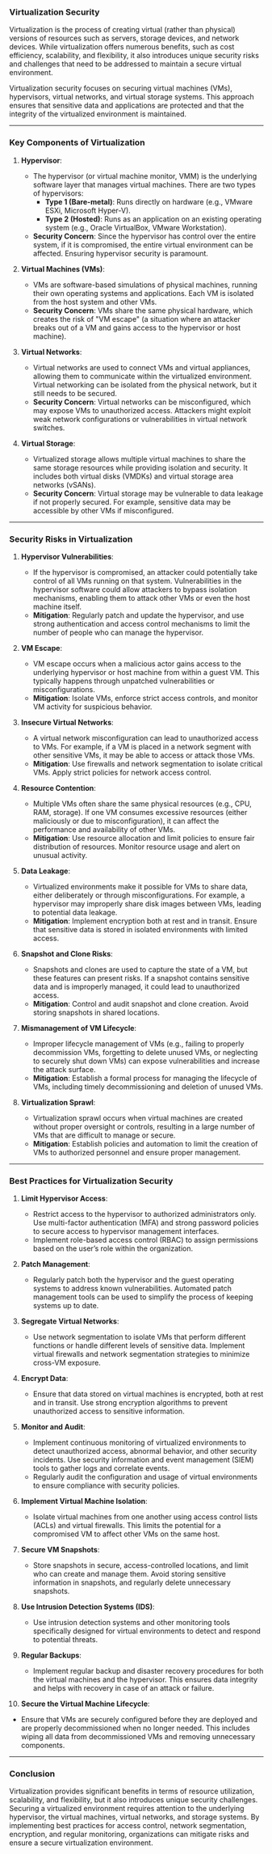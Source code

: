 ### **Virtualization Security**

Virtualization is the process of creating virtual (rather than physical) versions of resources such as servers, storage devices, and network devices. While virtualization offers numerous benefits, such as cost efficiency, scalability, and flexibility, it also introduces unique security risks and challenges that need to be addressed to maintain a secure virtual environment.

Virtualization security focuses on securing virtual machines (VMs), hypervisors, virtual networks, and virtual storage systems. This approach ensures that sensitive data and applications are protected and that the integrity of the virtualized environment is maintained.

---

### **Key Components of Virtualization**

1. **Hypervisor**:
   - The hypervisor (or virtual machine monitor, VMM) is the underlying software layer that manages virtual machines. There are two types of hypervisors:
     - **Type 1 (Bare-metal)**: Runs directly on hardware (e.g., VMware ESXi, Microsoft Hyper-V).
     - **Type 2 (Hosted)**: Runs as an application on an existing operating system (e.g., Oracle VirtualBox, VMware Workstation).
   - **Security Concern**: Since the hypervisor has control over the entire system, if it is compromised, the entire virtual environment can be affected. Ensuring hypervisor security is paramount.

2. **Virtual Machines (VMs)**:
   - VMs are software-based simulations of physical machines, running their own operating systems and applications. Each VM is isolated from the host system and other VMs.
   - **Security Concern**: VMs share the same physical hardware, which creates the risk of "VM escape" (a situation where an attacker breaks out of a VM and gains access to the hypervisor or host machine).

3. **Virtual Networks**:
   - Virtual networks are used to connect VMs and virtual appliances, allowing them to communicate within the virtualized environment. Virtual networking can be isolated from the physical network, but it still needs to be secured.
   - **Security Concern**: Virtual networks can be misconfigured, which may expose VMs to unauthorized access. Attackers might exploit weak network configurations or vulnerabilities in virtual network switches.

4. **Virtual Storage**:
   - Virtualized storage allows multiple virtual machines to share the same storage resources while providing isolation and security. It includes both virtual disks (VMDKs) and virtual storage area networks (vSANs).
   - **Security Concern**: Virtual storage may be vulnerable to data leakage if not properly secured. For example, sensitive data may be accessible by other VMs if misconfigured.

---

### **Security Risks in Virtualization**

1. **Hypervisor Vulnerabilities**:
   - If the hypervisor is compromised, an attacker could potentially take control of all VMs running on that system. Vulnerabilities in the hypervisor software could allow attackers to bypass isolation mechanisms, enabling them to attack other VMs or even the host machine itself.
   - **Mitigation**: Regularly patch and update the hypervisor, and use strong authentication and access control mechanisms to limit the number of people who can manage the hypervisor.

2. **VM Escape**:
   - VM escape occurs when a malicious actor gains access to the underlying hypervisor or host machine from within a guest VM. This typically happens through unpatched vulnerabilities or misconfigurations.
   - **Mitigation**: Isolate VMs, enforce strict access controls, and monitor VM activity for suspicious behavior.

3. **Insecure Virtual Networks**:
   - A virtual network misconfiguration can lead to unauthorized access to VMs. For example, if a VM is placed in a network segment with other sensitive VMs, it may be able to access or attack those VMs.
   - **Mitigation**: Use firewalls and network segmentation to isolate critical VMs. Apply strict policies for network access control.

4. **Resource Contention**:
   - Multiple VMs often share the same physical resources (e.g., CPU, RAM, storage). If one VM consumes excessive resources (either maliciously or due to misconfiguration), it can affect the performance and availability of other VMs.
   - **Mitigation**: Use resource allocation and limit policies to ensure fair distribution of resources. Monitor resource usage and alert on unusual activity.

5. **Data Leakage**:
   - Virtualized environments make it possible for VMs to share data, either deliberately or through misconfigurations. For example, a hypervisor may improperly share disk images between VMs, leading to potential data leakage.
   - **Mitigation**: Implement encryption both at rest and in transit. Ensure that sensitive data is stored in isolated environments with limited access.

6. **Snapshot and Clone Risks**:
   - Snapshots and clones are used to capture the state of a VM, but these features can present risks. If a snapshot contains sensitive data and is improperly managed, it could lead to unauthorized access.
   - **Mitigation**: Control and audit snapshot and clone creation. Avoid storing snapshots in shared locations.

7. **Mismanagement of VM Lifecycle**:
   - Improper lifecycle management of VMs (e.g., failing to properly decommission VMs, forgetting to delete unused VMs, or neglecting to securely shut down VMs) can expose vulnerabilities and increase the attack surface.
   - **Mitigation**: Establish a formal process for managing the lifecycle of VMs, including timely decommissioning and deletion of unused VMs.

8. **Virtualization Sprawl**:
   - Virtualization sprawl occurs when virtual machines are created without proper oversight or controls, resulting in a large number of VMs that are difficult to manage or secure.
   - **Mitigation**: Establish policies and automation to limit the creation of VMs to authorized personnel and ensure proper management.

---

### **Best Practices for Virtualization Security**

1. **Limit Hypervisor Access**:
   - Restrict access to the hypervisor to authorized administrators only. Use multi-factor authentication (MFA) and strong password policies to secure access to hypervisor management interfaces.
   - Implement role-based access control (RBAC) to assign permissions based on the user’s role within the organization.

2. **Patch Management**:
   - Regularly patch both the hypervisor and the guest operating systems to address known vulnerabilities. Automated patch management tools can be used to simplify the process of keeping systems up to date.

3. **Segregate Virtual Networks**:
   - Use network segmentation to isolate VMs that perform different functions or handle different levels of sensitive data. Implement virtual firewalls and network segmentation strategies to minimize cross-VM exposure.

4. **Encrypt Data**:
   - Ensure that data stored on virtual machines is encrypted, both at rest and in transit. Use strong encryption algorithms to prevent unauthorized access to sensitive information.

5. **Monitor and Audit**:
   - Implement continuous monitoring of virtualized environments to detect unauthorized access, abnormal behavior, and other security incidents. Use security information and event management (SIEM) tools to gather logs and correlate events.
   - Regularly audit the configuration and usage of virtual environments to ensure compliance with security policies.

6. **Implement Virtual Machine Isolation**:
   - Isolate virtual machines from one another using access control lists (ACLs) and virtual firewalls. This limits the potential for a compromised VM to affect other VMs on the same host.

7. **Secure VM Snapshots**:
   - Store snapshots in secure, access-controlled locations, and limit who can create and manage them. Avoid storing sensitive information in snapshots, and regularly delete unnecessary snapshots.

8. **Use Intrusion Detection Systems (IDS)**:
   - Use intrusion detection systems and other monitoring tools specifically designed for virtual environments to detect and respond to potential threats.

9. **Regular Backups**:
   - Implement regular backup and disaster recovery procedures for both the virtual machines and the hypervisor. This ensures data integrity and helps with recovery in case of an attack or failure.

10. **Secure the Virtual Machine Lifecycle**:
   - Ensure that VMs are securely configured before they are deployed and are properly decommissioned when no longer needed. This includes wiping all data from decommissioned VMs and removing unnecessary components.

---

### **Conclusion**

Virtualization provides significant benefits in terms of resource utilization, scalability, and flexibility, but it also introduces unique security challenges. Securing a virtualized environment requires attention to the underlying hypervisor, the virtual machines, virtual networks, and storage systems. By implementing best practices for access control, network segmentation, encryption, and regular monitoring, organizations can mitigate risks and ensure a secure virtualization environment.
